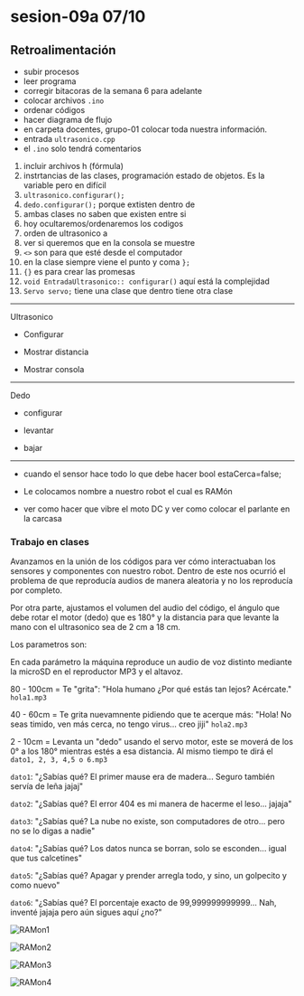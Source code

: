 # sesion-09a 07/10

## Retroalimentación

- subir procesos
- leer programa
- corregir bitacoras de la semana 6 para adelante
- colocar archivos `.ino`
- ordenar códigos
- hacer diagrama de flujo
- en carpeta docentes, grupo-01 colocar toda nuestra información.
- entrada `ultrasonico.cpp`
- el `.ino` solo tendrá comentarios
  
1. incluir archivos h (fórmula)
2. instrtancias de las clases, programación estado de objetos. Es la variable pero en difícil
3. `ultrasonico.configurar();`
4. `dedo.configurar();` porque extisten dentro de
5. ambas clases no saben que existen entre si
6. hoy ocultaremos/ordenaremos los codigos
7. orden de ultrasonico a
8. ver si queremos que en la consola se muestre
9. `<>` son para que esté desde el computador
10. en la clase siempre viene  el punto y coma `};`
11. `{}` es para  crear las promesas
12. `void EntradaUltrasonico:: configurar()` aquí está la complejidad
13. `Servo servo;` tiene una clase que dentro tiene otra clase

---

Ultrasonico

- Configurar

- Mostrar distancia

- Mostrar consola

---

Dedo

- configurar

- levantar

- bajar

---

- cuando el sensor hace todo lo que debe hacer  bool estaCerca=false;

- Le colocamos nombre a nuestro robot  el cual es RAMón

- ver como hacer que vibre el moto DC y ver como colocar el parlante en la carcasa

### Trabajo en clases

Avanzamos en la unión de los códigos para ver cómo interactuaban los sensores y componentes con nuestro robot. Dentro de este nos ocurrió el problema de que reproducía audios de manera aleatoria y no los reproducía por completo.

Por otra parte, ajustamos el volumen del audio del código, el ángulo que debe rotar el motor (dedo) que es 180° y la distancia para que levante la mano con el ultrasonico sea de 2 cm a 18 cm.

Los parametros son:

En cada parámetro la máquina reproduce un audio de voz distinto mediante la microSD en el reproductor MP3 y el altavoz.

80 - 100cm = Te "grita": "Hola humano ¿Por qué estás tan lejos? Acércate." `hola1.mp3`

40 - 60cm = Te grita nuevamnente pidiendo que te acerque más: "Hola! No seas timido, ven más cerca, no tengo virus... creo jiji" `hola2.mp3`

2 - 10cm = Levanta un "dedo" usando el servo motor, este se moverá de los 0° a los 180° mientras estés a esa distancia. Al mismo tiempo te dirá el `dato1, 2, 3, 4,5 o 6.mp3`

`dato1`: "¿Sabías qué? El primer mause era de madera... Seguro también servía de leña jajaj"

`dato2`: "¿Sabías qué? El error 404 es mi manera de hacerme el leso... jajaja"

`dato3`: "¿Sabías qué? La nube no existe, son computadores de otro... pero no se lo digas a nadie"

`dato4`: "¿Sabías qué? Los datos nunca se borran, solo se esconden... igual que tus calcetines"

`dato5`: "¿Sabías qué? Apagar y prender arregla todo, y sino, un golpecito y como nuevo"

`dato6`: "¿Sabías qué? El porcentaje exacto de 99,999999999999... Nah, inventé jajaja pero aún sigues aquí ¿no?"

![RAMon1](./imagenes/RAMon1.jpg)

![RAMon2](./imagenes/RAMon2.jpg)

![RAMon3](./imagenes/RAMon3.jpg)

![RAMon4](./imagenes/RAMon4.jpg)
